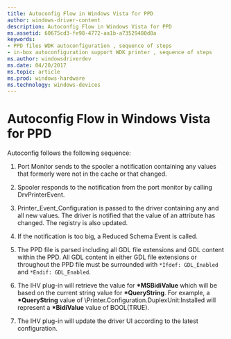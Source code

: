 ```yaml
---
title: Autoconfig Flow in Windows Vista for PPD
author: windows-driver-content
description: Autoconfig Flow in Windows Vista for PPD
ms.assetid: 60675cd3-fe98-4772-aa1b-a73529480d8a
keywords:
- PPD files WDK autoconfiguration , sequence of steps
- in-box autoconfiguration support WDK printer , sequence of steps
ms.author: windowsdriverdev
ms.date: 04/20/2017
ms.topic: article
ms.prod: windows-hardware
ms.technology: windows-devices
---
```


# Autoconfig Flow in Windows Vista for PPD


Autoconfig follows the following sequence:

1.  Port Monitor sends to the spooler a notification containing any values that formerly were not in the cache or that changed.

2.  Spooler responds to the notification from the port monitor by calling DrvPrinterEvent.

3.  Printer\_Event\_Configuration is passed to the driver containing any and all new values. The driver is notified that the value of an attribute has changed. The registry is also updated.

4.  If the notification is too big, a Reduced Schema Event is called.

5.  The PPD file is parsed including all GDL file extensions and GDL content within the PPD. All GDL content in either GDL file extensions or throughout the PPD file must be surrounded with `*Ifdef: GDL_Enabled` and `*Endif: GDL_Enabled`.

6.  The IHV plug-in will retrieve the value for **\*MSBidiValue** which will be based on the current string value for **\*QueryString**. For example, a **\*QueryString** value of \\Printer.Configuration.DuplexUnit:Installed will represent a **\*BidiValue** value of BOOL(TRUE).

7.  The IHV plug-in will update the driver UI according to the latest configuration.

 

 




